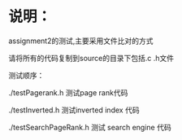 # 说明：

assignment2的测试,主要采用文件比对的方式

请将所有的代码复制到source的目录下包括.c .h文件

测试顺序：

./testPagerank.h 测试page rank代码

./testInverted.h 测试inverted index 代码

./testSearchPageRank.h 测试 search engine 代码







